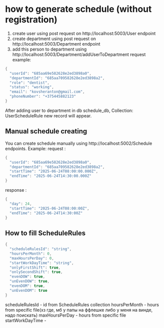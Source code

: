 # how to generate schedule (without registration)
1. create user using post request on http://localhost:5003/User endpoint
2. create department using post request on http://localhost:5003/Department endpoint
3. add this person to department using http://localhost:5003/Department/addUserToDepartment
request example:
```cs
{
  "userId": "685aa69e582628e2ed3898a0",
  "departmentId": "685aa709582628e2ed3898a2",
  "role": "dentist",
  "status": "working",
  "email": "kovsheranton@gmail.com",
  "phoneNumber": "+375445882123"
}
```
After adding user to department in db schedule_db, Collection: UserScheduleRule new record will appear.


## Manual schedule creating
You can create schedule manually using http://localhost:5002/Schedule endpoints. Example:
request :
```cs
{
  "userId": "685aa69e582628e2ed3898a0",
  "departmentId": "685aa709582628e2ed3898a2",
  "startTime": "2025-06-24T08:00:00.000Z",
  "endTime": "2025-06-24T14:30:00.000Z"
}
```
response : 
```csharp
{
  "day": 24,
  "startTime": "2025-06-24T08:00:00Z",
  "endTime": "2025-06-24T14:30:00Z"
}
```
## How to fill ScheduleRules
```csharp
{
  "scheduleRulesId": "string",
  "hoursPerMonth": 0,
  "maxHoursPerDay": 0,
  "startWorkDayTime": "string",
  "onlyFirstShift": true,
  "onlySecondShift": true,
  "evenDOW": true,
  "unEvenDOW": true,
  "evenDOM": true,
  "unEvenDOM": true
}
```
scheduleRulesId - id from ScheduleRules collection
hoursPerMonth - hours from specific file(хз где, мб у папы на ффлешке либо у меня на винде, надо поискать)
maxHoursPerDay - hours from specific file
startWorkDayTime - 